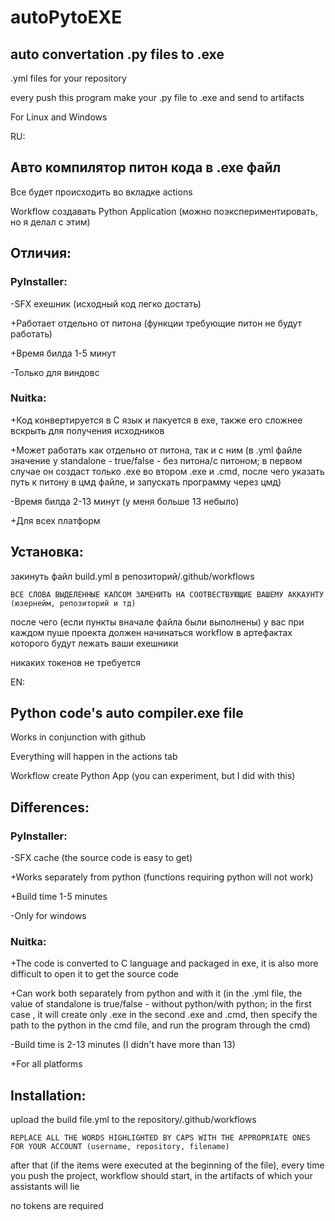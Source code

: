 # autoPytoEXE
## auto convertation .py files to .exe

.yml files for your repository

every push this program make your .py file to .exe and send to artifacts

For Linux and Windows


RU:
## Авто компилятор питон кода в .ехе файл

Все будет происходить во вкладке actions

Workflow создавать Python Application (можно поэкспериментировать, но я делал с этим)

## Отличия:

### PyInstaller: 
-SFX ехешник (исходный код легко достать)

+Работает отдельно от питона (функции требующие питон не будут работать)

+Время билда 1-5 минут

-Только для виндовс

### Nuitka:
+Код конвертируется в С язык и пакуется в ехе, также его сложнее вскрыть для получения исходников

+Может работать как отдельно от питона, так и с ним (в .yml файле значение у standalone - true/false - без питона/с питоном; 
										в первом случае он создаст только .ехе
										во втором .exe и .cmd, после чего указать путь к питону в цмд файле, и запускать программу через цмд)

-Время билда 2-13 минут (у меня больше 13 небыло)

+Для всех платформ

## Установка:

закинуть файл build.yml в репозиторий/.github/workflows

`ВСЕ СЛОВА ВЫДЕЛЕННЫЕ КАПСОМ ЗАМЕНИТЬ НА СООТВЕСТВУЮЩИЕ ВАШЕМУ АККАУНТУ (юзернейм, репозиторий и тд)`

после чего (если пункты вначале файла были выполнены) у вас при каждом пуше проекта должен начинаться workflow в артефактах которого будут лежать ваши exeшники

никаких токенов не требуется

EN:

## Python code's auto compiler.exe file

Works in conjunction with github

Everything will happen in the actions tab

Workflow create Python App (you can experiment, but I did with this)

## Differences:

### PyInstaller: 
-SFX cache (the source code is easy to get)

+Works separately from python (functions requiring python will not work)

+Build time 1-5 minutes

-Only for windows

### Nuitka:
+The code is converted to C language and packaged in exe, it is also more difficult to open it to get the source code

+Can work both separately from python and with it (in the .yml file, the value of standalone is true/false - without python/with python; 
 in the first case , it will create only .exe
in the second .exe and .cmd, then specify the path to the python in the cmd file, and run the program through the cmd)

-Build time is 2-13 minutes (I didn't have more than 13)

+For all platforms

## Installation:

upload the build file.yml to the repository/.github/workflows

`REPLACE ALL THE WORDS HIGHLIGHTED BY CAPS WITH THE APPROPRIATE ONES FOR YOUR ACCOUNT (username, repository, filename)`

after that (if the items were executed at the beginning of the file), every time you push the project, workflow should start, in the artifacts of which your assistants will lie

no tokens are required
